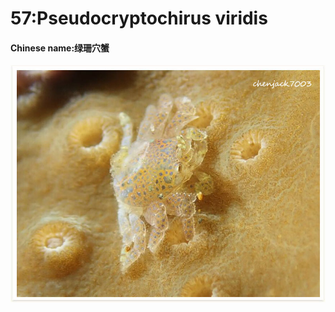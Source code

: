 # 57:Pseudocryptochirus viridis

#### Chinese name:绿珊穴蟹

![](../../.gitbook/assets/pseudocryptochirus-viridis.jpg)

